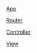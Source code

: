 [App](/cn/docs/web/api/App)

[Router](/cn/docs/web/api/Router)

[Controller](/cn/docs/web/api/Controller)

[View](/cn/docs/web/api/View)
